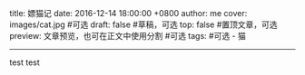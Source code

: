 title: 嫖猫记
date: 2016-12-14 18:00:00 +0800
author: me
cover: images/cat.jpg #可选
draft: false #草稿，可选
top: false #置顶文章，可选
preview: 文章预览，也可在正文中使用<!--more-->分割 #可选
tags: #可选
    - 猫

---

test test